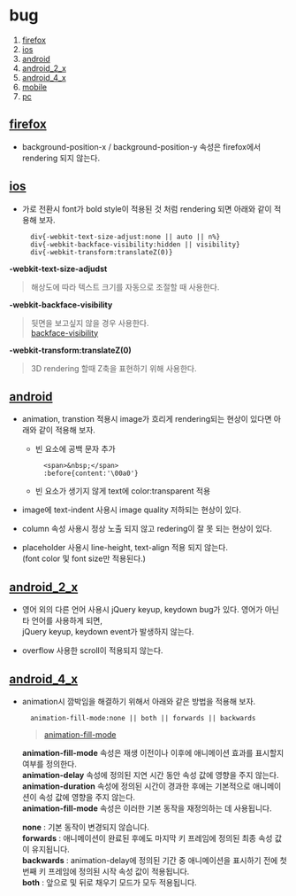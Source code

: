 # bug
1. [firefox](#firefox)
1. [ios](#ios)
1. [android](#android)
1. [android_2_x](#android_2_x)
1. [android_4_x](#android_4_x)
1. [mobile](#mobile)
1. [pc](#pc)

## <a href="#" name="firefox">firefox</a>
* background-position-x / background-position-y 속성은 firefox에서 rendering 되지 않는다.

## <a href="#" name="ios">ios</a>
* 가로 전환시 font가 bold style이 적용된 것 처럼 rendering 되면 아래와 같이 적용해 보자.  
	
		div{-webkit-text-size-adjust:none || auto || n%}
		div{-webkit-backface-visibility:hidden || visibility}
		div{-webkit-transform:translateZ(0)}

**-webkit-text-size-adjudst**

> 해상도에 따라 텍스트 크기를 자동으로 조절할 때 사용한다.

**-webkit-backface-visibility**

> 뒷면을 보고싶지 않을 경우 사용한다.  
> [backface-visibility](https://developer.mozilla.org/en-US/docs/Web/CSS/backface-visibility "backface-visibility")

**-webkit-transform:translateZ(0)**  

> 3D rendering 할때 Z축을 표현하기 위해 사용한다.

## <a href="#" name="android">android</a>

* animation, transtion 적용시 image가 흐리게 rendering되는 현상이 있다면 아래와 같이 적용해 보자.    
	* 빈 요소에 공백 문자 추가

			<span>&nbsp;</span>
			:before{content:'\00a0'}

	* 빈 요소가 생기지 않게 text에 color:transparent 적용

* image에 text-indent 사용시 image quality 저하되는 현상이 있다.  
* column 속성 사용시 정상 노출 되지 않고 redering이 잘 못 되는 현상이 있다.  
* placeholder 사용시 line-height, text-align 적용 되지 않는다.  
	(font color 및 font size만 적용된다.)  

## <a href="#" name="android_2_x">android_2_x</a>

* 영어 외의 다른 언어 사용시 jQuery keyup, keydown bug가 있다.
	영어가 아닌 타 언어를 사용하게 되면,  
	jQuery keyup, keydown event가 발생하지 않는다.  

* overflow 사용한 scroll이 적용되지 않는다.

## <a href="#" name="android_4_x">android_4_x</a>

* animation시 깜박임을 해결하기 위해서 아래와 같은 방법을 적용해 보자.
		
		animation-fill-mode:none || both || forwards || backwards

	> [animation-fill-mode](https://developer.mozilla.org/en-US/docs/Web/CSS/animation-fill-mode "animation-fill-mode")

	**animation-fill-mode** 속성은 재생 이전이나 이후에 애니메이션 효과를 표시할지 여부를 정의한다.  
	**animation-delay** 속성에 정의된 지연 시간 동안 속성 값에 영향을 주지 않는다.  
	**animation-duration** 속성에 정의된 시간이 경과한 후에는 기본적으로 애니메이션이 속성 값에 영향을 주지 않는다.  
	**animation-fill-mode** 속성은 이러한 기본 동작을 재정의하는 데 사용됩니다.  
  
	**none** : 기본 동작이 변경되지 않습니다.  
	**forwards** : 애니메이션이 완료된 후에도 마지막 키 프레임에 정의된 최종 속성 값이 유지됩니다.  
	**backwards** : animation-delay에 정의된 기간 중 애니메이션을 표시하기 전에 첫 번째 키 프레임에 정의된 시작 속성 값이 적용됩니다.  
	**both** : 앞으로 및 뒤로 채우기 모드가 모두 적용됩니다.  

